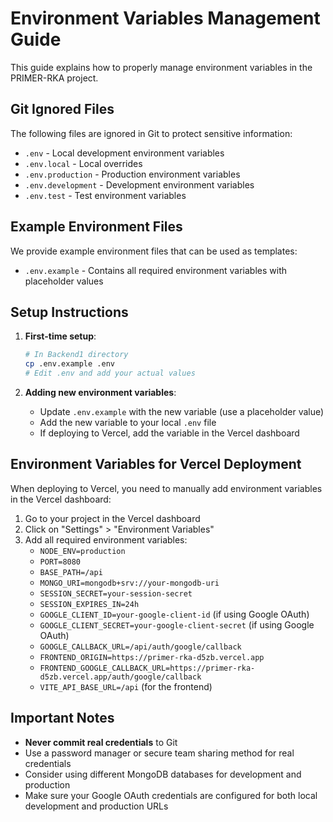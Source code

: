 # Environment Variables Management Guide

This guide explains how to properly manage environment variables in the PRIMER-RKA project.

## Git Ignored Files

The following files are ignored in Git to protect sensitive information:

- `.env` - Local development environment variables
- `.env.local` - Local overrides
- `.env.production` - Production environment variables
- `.env.development` - Development environment variables
- `.env.test` - Test environment variables

## Example Environment Files

We provide example environment files that can be used as templates:

- `.env.example` - Contains all required environment variables with placeholder values

## Setup Instructions

1. **First-time setup**:
   ```bash
   # In Backend1 directory
   cp .env.example .env
   # Edit .env and add your actual values
   ```

2. **Adding new environment variables**:
   - Update `.env.example` with the new variable (use a placeholder value)
   - Add the new variable to your local `.env` file
   - If deploying to Vercel, add the variable in the Vercel dashboard

## Environment Variables for Vercel Deployment

When deploying to Vercel, you need to manually add environment variables in the Vercel dashboard:

1. Go to your project in the Vercel dashboard
2. Click on "Settings" > "Environment Variables"
3. Add all required environment variables:
   - `NODE_ENV=production`
   - `PORT=8080`
   - `BASE_PATH=/api`
   - `MONGO_URI=mongodb+srv://your-mongodb-uri`
   - `SESSION_SECRET=your-session-secret`
   - `SESSION_EXPIRES_IN=24h`
   - `GOOGLE_CLIENT_ID=your-google-client-id` (if using Google OAuth)
   - `GOOGLE_CLIENT_SECRET=your-google-client-secret` (if using Google OAuth)
   - `GOOGLE_CALLBACK_URL=/api/auth/google/callback`
   - `FRONTEND_ORIGIN=https://primer-rka-d5zb.vercel.app`
   - `FRONTEND_GOOGLE_CALLBACK_URL=https://primer-rka-d5zb.vercel.app/auth/google/callback`
   - `VITE_API_BASE_URL=/api` (for the frontend)

## Important Notes

- **Never commit real credentials** to Git
- Use a password manager or secure team sharing method for real credentials
- Consider using different MongoDB databases for development and production
- Make sure your Google OAuth credentials are configured for both local development and production URLs
